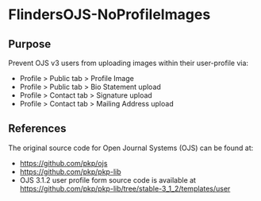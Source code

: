 # FlindersOJS-NoProfileImages

## Purpose

Prevent OJS v3 users from uploading images within their user-profile via:
- Profile > Public tab > Profile Image
- Profile > Public tab > Bio Statement upload
- Profile > Contact tab > Signature upload
- Profile > Contact tab > Mailing Address upload


## References

The original source code for Open Journal Systems (OJS) can be found at:

- https://github.com/pkp/ojs
- https://github.com/pkp/pkp-lib
- OJS 3.1.2 user profile form source code is available at https://github.com/pkp/pkp-lib/tree/stable-3_1_2/templates/user


